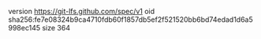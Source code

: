 version https://git-lfs.github.com/spec/v1
oid sha256:fe7e08324b9ca4710fdb60f1857db5ef2f521520bb6bd74edad1d6a5998ec145
size 364
